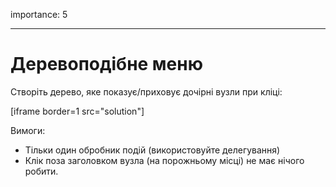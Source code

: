 importance: 5

---

# Деревоподібне меню

Створіть дерево, яке показує/приховує дочірні вузли при кліці:

[iframe border=1 src="solution"]

Вимоги:

- Тільки один обробник подій (використовуйте делегування)
- Клік поза заголовком вузла (на порожньому місці) не має нічого робити. 
